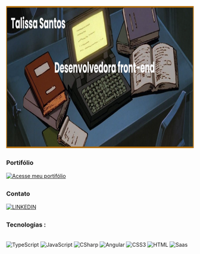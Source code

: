 
<img align="center" height="380" alt="apresentacao"  src="banner.png">

##
###  Portifólio
<a href="https://talissasantos.github.io/" target="_blank"><img src="https://cdn.buymeacoffee.com" alt="Acesse meu portifólio" height="40" width="40"></a>

##
### Contato 
[![LINKEDIN](https://img.shields.io/badge/LinkedIn-0077B5?style=for-the-badge&logo=linkedin&logoColor=white)](https://www.linkedin.com/in/talissajsantos/)

 


##
### Tecnologias :
<div style="display: inline_block"><br>
  <img align="center" alt="TypeScript"  src="https://img.shields.io/badge/TypeScript-007ACC?style=for-the-badge&logo=typescript&logoColor=white">
  <img align="center" alt="JavaScript"  src="https://img.shields.io/badge/JavaScript-F7DF1E?style=for-the-badge&logo=javascript&logoColor=black">
  <img align="center" alt="CSharp"  src="https://img.shields.io/badge/C%23-239120?style=for-the-badge&logo=c-sharp&logoColor=white">
  <img align="center" alt="Angular"  src="https://img.shields.io/badge/Angular-DD0031?style=for-the-badge&logo=angular&logoColor=white">
  <img align="center" alt="CSS3"  src="https://img.shields.io/badge/CSS3-1572B6?style=for-the-badge&logo=css3&logoColor=white">
  <img align="center" alt="HTML"  src="https://img.shields.io/badge/HTML5-E34F26?style=for-the-badge&logo=html5&logoColor=white">
  <img align="center" alt="Saas"  src="https://img.shields.io/badge/Sass-CC6699?style=for-the-badge&logo=sass&logoColor=white">
 
</div>


##
 <!--<div >
   <a  href="https://github.com/TalissaSantos">
  <img height="250em" width="500" src="https://github-readme-stats.vercel.app/api?username=TalissaSantos&show_icons=true&theme=radical"/> 
   <img   height="350em" width="350" src="https://github-readme-stats.vercel.app/api/top-langs/?username=TalissaSantos&langs_count=8&theme=radical"/>
</div> -->
    

 

